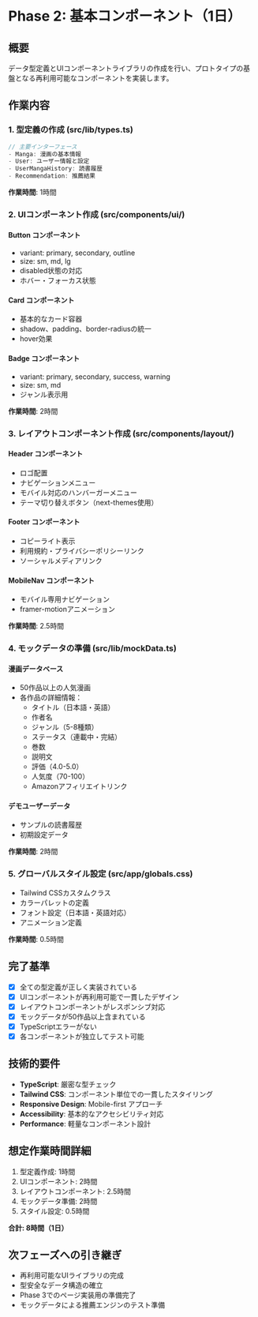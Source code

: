# Phase 2: 基本コンポーネント（1日）

## 概要
データ型定義とUIコンポーネントライブラリの作成を行い、プロトタイプの基盤となる再利用可能なコンポーネントを実装します。

## 作業内容

### 1. 型定義の作成 (src/lib/types.ts)
```typescript
// 主要インターフェース
- Manga: 漫画の基本情報
- User: ユーザー情報と設定
- UserMangaHistory: 読書履歴
- Recommendation: 推薦結果
```

**作業時間**: 1時間

### 2. UIコンポーネント作成 (src/components/ui/)

#### Button コンポーネント
- variant: primary, secondary, outline
- size: sm, md, lg
- disabled状態の対応
- ホバー・フォーカス状態

#### Card コンポーネント
- 基本的なカード容器
- shadow、padding、border-radiusの統一
- hover効果

#### Badge コンポーネント
- variant: primary, secondary, success, warning
- size: sm, md
- ジャンル表示用

**作業時間**: 2時間

### 3. レイアウトコンポーネント作成 (src/components/layout/)

#### Header コンポーネント
- ロゴ配置
- ナビゲーションメニュー
- モバイル対応のハンバーガーメニュー
- テーマ切り替えボタン（next-themes使用）

#### Footer コンポーネント
- コピーライト表示
- 利用規約・プライバシーポリシーリンク
- ソーシャルメディアリンク

#### MobileNav コンポーネント
- モバイル専用ナビゲーション
- framer-motionアニメーション

**作業時間**: 2.5時間

### 4. モックデータの準備 (src/lib/mockData.ts)

#### 漫画データベース
- 50作品以上の人気漫画
- 各作品の詳細情報：
  - タイトル（日本語・英語）
  - 作者名
  - ジャンル（5-8種類）
  - ステータス（連載中・完結）
  - 巻数
  - 説明文
  - 評価（4.0-5.0）
  - 人気度（70-100）
  - Amazonアフィリエイトリンク

#### デモユーザーデータ
- サンプルの読書履歴
- 初期設定データ

**作業時間**: 2時間

### 5. グローバルスタイル設定 (src/app/globals.css)
- Tailwind CSSカスタムクラス
- カラーパレットの定義
- フォント設定（日本語・英語対応）
- アニメーション定義

**作業時間**: 0.5時間

## 完了基準
- [x] 全ての型定義が正しく実装されている
- [x] UIコンポーネントが再利用可能で一貫したデザイン
- [x] レイアウトコンポーネントがレスポンシブ対応
- [x] モックデータが50作品以上含まれている
- [x] TypeScriptエラーがない
- [x] 各コンポーネントが独立してテスト可能

## 技術的要件
- **TypeScript**: 厳密な型チェック
- **Tailwind CSS**: コンポーネント単位での一貫したスタイリング
- **Responsive Design**: Mobile-first アプローチ
- **Accessibility**: 基本的なアクセシビリティ対応
- **Performance**: 軽量なコンポーネント設計

## 想定作業時間詳細
1. 型定義作成: 1時間
2. UIコンポーネント: 2時間
3. レイアウトコンポーネント: 2.5時間
4. モックデータ準備: 2時間
5. スタイル設定: 0.5時間

**合計: 8時間（1日）**

## 次フェーズへの引き継ぎ
- 再利用可能なUIライブラリの完成
- 型安全なデータ構造の確立
- Phase 3でのページ実装用の準備完了
- モックデータによる推薦エンジンのテスト準備